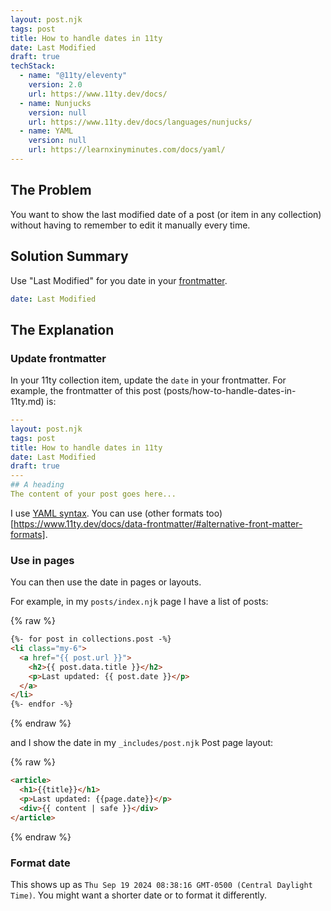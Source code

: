 ```yaml
---
layout: post.njk
tags: post
title: How to handle dates in 11ty
date: Last Modified
draft: true
techStack:
  - name: "@11ty/eleventy"
    version: 2.0
    url: https://www.11ty.dev/docs/
  - name: Nunjucks
    version: null
    url: https://www.11ty.dev/docs/languages/nunjucks/
  - name: YAML
    version: null
    url: https://learnxinyminutes.com/docs/yaml/
---
```


## The Problem

You want to show the last modified date of a post (or item in any collection) without having to remember to edit it manually every time.

## Solution Summary

Use "Last Modified" for you date in your [frontmatter](https://www.11ty.dev/docs/data-frontmatter/).

```yaml
date: Last Modified
```

## The Explanation

### Update frontmatter

In your 11ty collection item, update the `date` in your frontmatter. For example, the frontmatter of this post (posts/how-to-handle-dates-in-11ty.md) is:

```yaml
---
layout: post.njk
tags: post
title: How to handle dates in 11ty
date: Last Modified
draft: true
---
## A heading
The content of your post goes here...
```

I use [YAML syntax](https://learnxinyminutes.com/docs/yaml/). You can use (other formats too)[https://www.11ty.dev/docs/data-frontmatter/#alternative-front-matter-formats].

### Use in pages

You can then use the date in pages or layouts.

For example, in my `posts/index.njk` page I have a list of posts:

{% raw %}

```html
{%- for post in collections.post -%}
<li class="my-6">
  <a href="{{ post.url }}">
    <h2>{{ post.data.title }}</h2>
    <p>Last updated: {{ post.date }}</p>
  </a>
</li>
{%- endfor -%}
```

{% endraw %}

and I show the date in my `_includes/post.njk` Post page layout:

{% raw %}

```html
<article>
  <h1>{{title}}</h1>
  <p>Last updated: {{page.date}}</p>
  <div>{{ content | safe }}</div>
</article>
```

{% endraw %}

### Format date

This shows up as `Thu Sep 19 2024 08:38:16 GMT-0500 (Central Daylight Time)`. You might want a shorter date or to format it differently.
